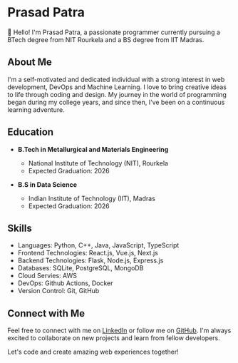 # Prasad Patra

👋 Hello! I'm Prasad Patra, a passionate programmer currently pursuing a BTech degree from NIT Rourkela and a BS degree from IIT Madras.

## About Me

I'm a self-motivated and dedicated individual with a strong interest in web development, DevOps and Machine Learning. I love to bring creative ideas to life through coding and design. My journey in the world of programming began during my college years, and since then, I've been on a continuous learning adventure.

## Education

- **B.Tech in Metallurgical and Materials Engineering**
  - National Institute of Technology (NIT), Rourkela
  - Expected Graduation: 2026

- **B.S in Data Science**
  - Indian Institute of Technology (IIT), Madras
  - Expected Graduation: 2026

## Skills

- Languages: Python, C++, Java, JavaScript, TypeScript
- Frontend Technologies: React.js, Vue.js, Next.js
- Backend Technologies: Flask, Node.js, Express.js
- Databases: SQLite, PostgreSQL, MongoDB
- Cloud Servies: AWS
- DevOps: Github Actions, Docker
- Version Control: Git, GitHub


## Connect with Me

Feel free to connect with me on [LinkedIn](https://www.linkedin.com/in/prasadpatra50) or follow me on [GitHub](https://github.com/Seventy7dot2). I'm always excited to collaborate on new projects and learn from fellow developers.

Let's code and create amazing web experiences together!
